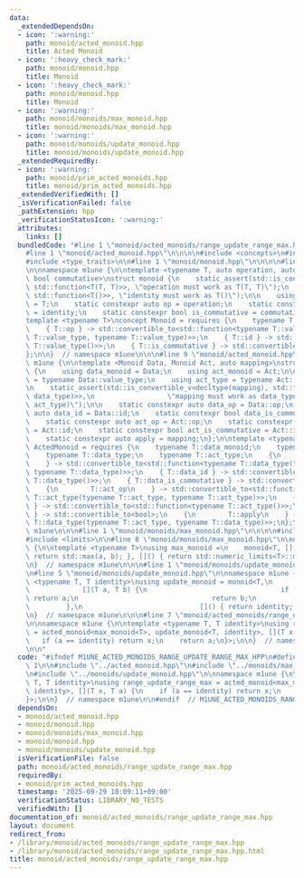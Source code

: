 ```yaml
---
data:
  _extendedDependsOn:
  - icon: ':warning:'
    path: monoid/acted_monoid.hpp
    title: Acted Monoid
  - icon: ':heavy_check_mark:'
    path: monoid/monoid.hpp
    title: Monoid
  - icon: ':heavy_check_mark:'
    path: monoid/monoid.hpp
    title: Monoid
  - icon: ':warning:'
    path: monoid/monoids/max_monoid.hpp
    title: monoid/monoids/max_monoid.hpp
  - icon: ':warning:'
    path: monoid/monoids/update_monoid.hpp
    title: monoid/monoids/update_monoid.hpp
  _extendedRequiredBy:
  - icon: ':warning:'
    path: monoid/prim_acted_monoids.hpp
    title: monoid/prim_acted_monoids.hpp
  _extendedVerifiedWith: []
  _isVerificationFailed: false
  _pathExtension: hpp
  _verificationStatusIcon: ':warning:'
  attributes:
    links: []
  bundledCode: "#line 1 \"monoid/acted_monoids/range_update_range_max.hpp\"\n\n\n\n\
    #line 1 \"monoid/acted_monoid.hpp\"\n\n\n\n#include <concepts>\n#include <functional>\n\
    #include <type_traits>\n\n#line 1 \"monoid/monoid.hpp\"\n\n\n\n#line 7 \"monoid/monoid.hpp\"\
    \n\nnamespace m1une {\n\ntemplate <typename T, auto operation, auto identity,\
    \ bool commutative>\nstruct monoid {\n    static_assert(std::is_convertible_v<decltype(operation),\
    \ std::function<T(T, T)>>, \"operation must work as T(T, T)\");\n    static_assert(std::is_convertible_v<decltype(identity),\
    \ std::function<T()>>, \"identity must work as T()\");\n\n    using value_type\
    \ = T;\n    static constexpr auto op = operation;\n    static constexpr auto id\
    \ = identity;\n    static constexpr bool is_commutative = commutative;\n};\n\n\
    template <typename T>\nconcept Monoid = requires {\n    typename T::value_type;\n\
    \    { T::op } -> std::convertible_to<std::function<typename T::value_type(typename\
    \ T::value_type, typename T::value_type)>>;\n    { T::id } -> std::convertible_to<std::function<typename\
    \ T::value_type()>>;\n    { T::is_commutative } -> std::convertible_to<bool>;\n\
    };\n\n}  // namespace m1une\n\n\n#line 9 \"monoid/acted_monoid.hpp\"\n\nnamespace\
    \ m1une {\n\ntemplate <Monoid Data, Monoid Act, auto mapping>\nstruct acted_monoid\
    \ {\n    using data_monoid = Data;\n    using act_monoid = Act;\n\n    using data_type\
    \ = typename Data::value_type;\n    using act_type = typename Act::value_type;\n\
    \n    static_assert(std::is_convertible_v<decltype(mapping), std::function<data_type(act_type,\
    \ data_type)>>,\n                  \"mapping must work as data_type(data_type,\
    \ act_type)\");\n\n    static constexpr auto data_op = Data::op;\n    static constexpr\
    \ auto data_id = Data::id;\n    static constexpr bool data_is_commutative = Data::is_commutative;\n\
    \    static constexpr auto act_op = Act::op;\n    static constexpr auto act_id\
    \ = Act::id;\n    static constexpr bool act_is_commutative = Act::is_commutative;\n\
    \    static constexpr auto apply = mapping;\n};\n\ntemplate <typename T>\nconcept\
    \ ActedMonoid = requires {\n    typename T::data_monoid;\n    typename T::act_monoid;\n\
    \    typename T::data_type;\n    typename T::act_type;\n    {\n        T::data_op\n\
    \    } -> std::convertible_to<std::function<typename T::data_type(typename T::data_type,\
    \ typename T::data_type)>>;\n    { T::data_id } -> std::convertible_to<std::function<typename\
    \ T::data_type()>>;\n    { T::data_is_commutative } -> std::convertible_to<bool>;\n\
    \    {\n        T::act_op\n    } -> std::convertible_to<std::function<typename\
    \ T::act_type(typename T::act_type, typename T::act_type)>>;\n    { T::act_id\
    \ } -> std::convertible_to<std::function<typename T::act_type()>>;\n    { T::act_is_commutative\
    \ } -> std::convertible_to<bool>;\n    {\n        T::apply\n    } -> std::convertible_to<std::function<typename\
    \ T::data_type(typename T::act_type, typename T::data_type)>>;\n};\n\n}  // namespace\
    \ m1une\n\n\n#line 1 \"monoid/monoids/max_monoid.hpp\"\n\n\n\n#include <algorithm>\n\
    #include <limits>\n\n#line 8 \"monoid/monoids/max_monoid.hpp\"\n\nnamespace m1une\
    \ {\n\ntemplate <typename T>\nusing max_monoid =\n    monoid<T, [](T a, T b) {\
    \ return std::max(a, b); }, []() { return std::numeric_limits<T>::min(); }, true>;\n\
    \n}  // namespace m1une\n\n\n#line 1 \"monoid/monoids/update_monoid.hpp\"\n\n\n\
    \n#line 5 \"monoid/monoids/update_monoid.hpp\"\n\nnamespace m1une {\n\ntemplate\
    \ <typename T, T identity>\nusing update_monoid = monoid<T,\n                \
    \             [](T a, T b) {\n                                 if (b == identity)\
    \ return a;\n                                 return b;\n                    \
    \         },\n                             []() { return identity; }, false>;\n\
    \n}  // namespace m1une\n\n\n#line 7 \"monoid/acted_monoids/range_update_range_max.hpp\"\
    \n\nnamespace m1une {\n\ntemplate <typename T, T identity>\nusing range_update_range_max\
    \ = acted_monoid<max_monoid<T>, update_monoid<T, identity>, [](T x, T a) {\n \
    \   if (a == identity) return x;\n    return a;\n}>;\n\n}  // namespace m1une\n\
    \n\n"
  code: "#ifndef M1UNE_ACTED_MONOIDS_RANGE_UPDATE_RANGE_MAX_HPP\n#define M1UNE_ACTED_MONOIDS_RANGE_UPDATE_RANGE_MAX_HPP\
    \ 1\n\n#include \"../acted_monoid.hpp\"\n#include \"../monoids/max_monoid.hpp\"\
    \n#include \"../monoids/update_monoid.hpp\"\n\nnamespace m1une {\n\ntemplate <typename\
    \ T, T identity>\nusing range_update_range_max = acted_monoid<max_monoid<T>, update_monoid<T,\
    \ identity>, [](T x, T a) {\n    if (a == identity) return x;\n    return a;\n\
    }>;\n\n}  // namespace m1une\n\n#endif  // M1UNE_ACTED_MONOIDS_RANGE_UPDATE_RANGE_MAX_HPP\n"
  dependsOn:
  - monoid/acted_monoid.hpp
  - monoid/monoid.hpp
  - monoid/monoids/max_monoid.hpp
  - monoid/monoid.hpp
  - monoid/monoids/update_monoid.hpp
  isVerificationFile: false
  path: monoid/acted_monoids/range_update_range_max.hpp
  requiredBy:
  - monoid/prim_acted_monoids.hpp
  timestamp: '2025-09-29 18:09:11+09:00'
  verificationStatus: LIBRARY_NO_TESTS
  verifiedWith: []
documentation_of: monoid/acted_monoids/range_update_range_max.hpp
layout: document
redirect_from:
- /library/monoid/acted_monoids/range_update_range_max.hpp
- /library/monoid/acted_monoids/range_update_range_max.hpp.html
title: monoid/acted_monoids/range_update_range_max.hpp
---
```

